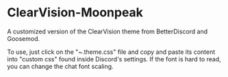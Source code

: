 # ClearVision-Moonpeak
A customized version of the ClearVision theme from BetterDiscord and Goosemod.

To use, just click on the "~.theme.css" file and copy and paste its content into "custom css" found inside Discord's settings.
If the font is hard to read, you can change the chat font scaling.

